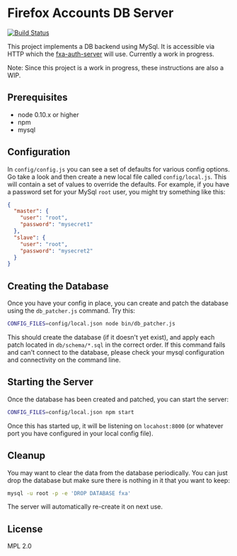 Firefox Accounts DB Server
==========================

[![Build Status](https://travis-ci.org/mozilla/fxa-auth-db-server.svg?branch=master)](https://travis-ci.org/mozilla/fxa-auth-db-server)

This project implements a DB backend using MySql. It is accessible via HTTP which the
[fxa-auth-server](https://github.com/mozilla/fxa-auth-server/) will use. Currently a work in progress.

Note: Since this project is a work in progress, these instructions are also a WIP.

## Prerequisites

* node 0.10.x or higher
* npm
* mysql

## Configuration ##

In `config/config.js` you can see a set of defaults for various config options. Go take a look and
then create a new local file called `config/local.js`. This will contain a set of values to override
the defaults. For example, if you have a password set for your MySql `root` user, you might try
something like this:

```json
{
  "master": {
    "user": "root",
    "password": "mysecret1"
  },
  "slave": {
    "user": "root",
    "password": "mysecret2"
  }
}
```

## Creating the Database ##

Once you have your config in place, you can create and patch the database using the
`db_patcher.js` command. Try this:

```sh
CONFIG_FILES=config/local.json node bin/db_patcher.js
```

This should create the database (if it doesn't yet exist), and apply each patch located
in `db/schema/*.sql` in the correct order. If this command fails and can't connect to the
database, please check your mysql configuration and connectivity on the command line.

## Starting the Server ##

Once the database has been created and patched, you can start the server:

```sh
CONFIG_FILES=config/local.json npm start
```

Once this has started up, it will be listening on `locahost:8000` (or whatever port you have
configured in your local config file).

## Cleanup

You may want to clear the data from the database periodically. You can just drop the database
but make sure there is nothing in it that you want to keep:

```sh
mysql -u root -p -e 'DROP DATABASE fxa'
```

The server will automatically re-create it on next use.

## License

MPL 2.0

